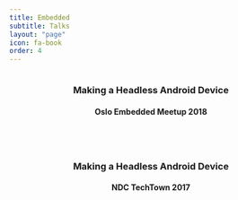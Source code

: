 ```yaml
---
title: Embedded
subtitle: Talks
layout: "page"
icon: fa-book
order: 4
---
```


<div class="row">
    <div class="4u 12u$(mobile)">
      <div class="item">
        <a href="/2018/05/07/headless_android_device.html" class="image fit"><img src="{{ 'assets/images/abandoned-3357254_640.jpg' | relative_url }}" alt="" /></a>
        <header>
          <h3>Making a Headless Android Device</h3>
          <h4>Oslo Embedded Meetup 2018</h4>
        </header>
      </div>
    </div>
    <div class="4u 12u$(mobile)">
      <div class="item">
        <a href="/2017/10/23/headless_android_device.html" class="image fit"><img src="{{ 'assets/images/graffiti-1385487_640.jpg' | relative_url }}" alt="" /></a>
        <header>
          <h3>Making a Headless Android Device</h3>
          <h4>NDC TechTown 2017</h4>
        </header>
      </div>
    </div>
</div>